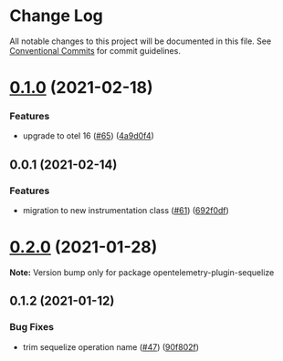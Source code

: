# Change Log

All notable changes to this project will be documented in this file.
See [Conventional Commits](https://conventionalcommits.org) for commit guidelines.

# [0.1.0](https://github.com/aspecto-io/opentelemetry-ext-js/compare/opentelemetry-instrumentation-sequelize@0.0.1...opentelemetry-instrumentation-sequelize@0.1.0) (2021-02-18)


### Features

* upgrade to otel 16 ([#65](https://github.com/aspecto-io/opentelemetry-ext-js/issues/65)) ([4a9d0f4](https://github.com/aspecto-io/opentelemetry-ext-js/commit/4a9d0f404bb934a71b502952e58d50ad006f86d5))





## 0.0.1 (2021-02-14)


### Features

* migration to new instrumentation class ([#61](https://github.com/aspecto-io/opentelemetry-ext-js/issues/61)) ([692f0df](https://github.com/aspecto-io/opentelemetry-ext-js/commit/692f0df20b207d9667eb738f052dcced59d4e003))





# [0.2.0](https://github.com/aspecto-io/opentelemetry-ext-js/compare/opentelemetry-plugin-sequelize@0.1.2...opentelemetry-plugin-sequelize@0.2.0) (2021-01-28)

**Note:** Version bump only for package opentelemetry-plugin-sequelize





## 0.1.2 (2021-01-12)


### Bug Fixes

* trim sequelize operation name ([#47](https://github.com/aspecto-io/opentelemetry-ext-js/issues/47)) ([90f802f](https://github.com/aspecto-io/opentelemetry-ext-js/commit/90f802fd7e86a018b4b94c5ff7e7e042b9ed1805))

